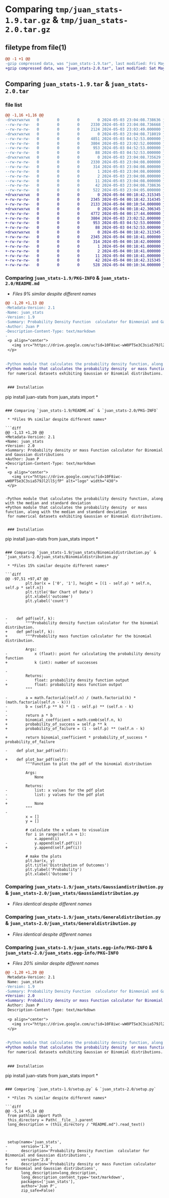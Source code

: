 # Comparing `tmp/juan_stats-1.9.tar.gz` & `tmp/juan_stats-2.0.tar.gz`

## filetype from file(1)

```diff
@@ -1 +1 @@
-gzip compressed data, was "juan_stats-1.9.tar", last modified: Fri May  3 23:04:08 2024, max compression
+gzip compressed data, was "juan_stats-2.0.tar", last modified: Sat May  4 00:18:42 2024, max compression
```

## Comparing `juan_stats-1.9.tar` & `juan_stats-2.0.tar`

### file list

```diff
@@ -1,16 +1,16 @@
-drwxrwxrwx   0        0        0        0 2024-05-03 23:04:08.738636 juan_stats-1.9/
--rw-rw-rw-   0        0        0     2330 2024-05-03 23:04:08.736668 juan_stats-1.9/PKG-INFO
--rw-rw-rw-   0        0        0     2124 2024-05-03 23:03:49.000000 juan_stats-1.9/README.md
-drwxrwxrwx   0        0        0        0 2024-05-03 23:04:08.718019 juan_stats-1.9/juan_stats/
--rw-rw-rw-   0        0        0     4851 2024-05-03 04:52:53.000000 juan_stats-1.9/juan_stats/Binomialdistribution.py
--rw-rw-rw-   0        0        0     3804 2024-05-03 23:02:52.000000 juan_stats-1.9/juan_stats/Gaussiandistribution.py
--rw-rw-rw-   0        0        0      953 2024-05-03 04:52:53.000000 juan_stats-1.9/juan_stats/Generaldistribution.py
--rw-rw-rw-   0        0        0       88 2024-05-03 04:52:53.000000 juan_stats-1.9/juan_stats/__init__.py
-drwxrwxrwx   0        0        0        0 2024-05-03 23:04:08.735629 juan_stats-1.9/juan_stats.egg-info/
--rw-rw-rw-   0        0        0     2330 2024-05-03 23:04:08.000000 juan_stats-1.9/juan_stats.egg-info/PKG-INFO
--rw-rw-rw-   0        0        0      314 2024-05-03 23:04:08.000000 juan_stats-1.9/juan_stats.egg-info/SOURCES.txt
--rw-rw-rw-   0        0        0        1 2024-05-03 23:04:08.000000 juan_stats-1.9/juan_stats.egg-info/dependency_links.txt
--rw-rw-rw-   0        0        0        2 2024-05-03 23:04:08.000000 juan_stats-1.9/juan_stats.egg-info/not-zip-safe
--rw-rw-rw-   0        0        0       11 2024-05-03 23:04:08.000000 juan_stats-1.9/juan_stats.egg-info/top_level.txt
--rw-rw-rw-   0        0        0       42 2024-05-03 23:04:08.738636 juan_stats-1.9/setup.cfg
--rw-rw-rw-   0        0        0      522 2024-05-03 23:04:05.000000 juan_stats-1.9/setup.py
+drwxrwxrwx   0        0        0        0 2024-05-04 00:18:42.315345 juan_stats-2.0/
+-rw-rw-rw-   0        0        0     2345 2024-05-04 00:18:42.314345 juan_stats-2.0/PKG-INFO
+-rw-rw-rw-   0        0        0     2133 2024-05-04 00:10:54.000000 juan_stats-2.0/README.md
+drwxrwxrwx   0        0        0        0 2024-05-04 00:18:42.306345 juan_stats-2.0/juan_stats/
+-rw-rw-rw-   0        0        0     4772 2024-05-04 00:17:44.000000 juan_stats-2.0/juan_stats/Binomialdistribution.py
+-rw-rw-rw-   0        0        0     3804 2024-05-03 23:02:52.000000 juan_stats-2.0/juan_stats/Gaussiandistribution.py
+-rw-rw-rw-   0        0        0      953 2024-05-03 04:52:53.000000 juan_stats-2.0/juan_stats/Generaldistribution.py
+-rw-rw-rw-   0        0        0       88 2024-05-03 04:52:53.000000 juan_stats-2.0/juan_stats/__init__.py
+drwxrwxrwx   0        0        0        0 2024-05-04 00:18:42.313345 juan_stats-2.0/juan_stats.egg-info/
+-rw-rw-rw-   0        0        0     2345 2024-05-04 00:18:41.000000 juan_stats-2.0/juan_stats.egg-info/PKG-INFO
+-rw-rw-rw-   0        0        0      314 2024-05-04 00:18:42.000000 juan_stats-2.0/juan_stats.egg-info/SOURCES.txt
+-rw-rw-rw-   0        0        0        1 2024-05-04 00:18:41.000000 juan_stats-2.0/juan_stats.egg-info/dependency_links.txt
+-rw-rw-rw-   0        0        0        2 2024-05-04 00:18:41.000000 juan_stats-2.0/juan_stats.egg-info/not-zip-safe
+-rw-rw-rw-   0        0        0       11 2024-05-04 00:18:41.000000 juan_stats-2.0/juan_stats.egg-info/top_level.txt
+-rw-rw-rw-   0        0        0       42 2024-05-04 00:18:42.315345 juan_stats-2.0/setup.cfg
+-rw-rw-rw-   0        0        0      528 2024-05-04 00:10:34.000000 juan_stats-2.0/setup.py
```

### Comparing `juan_stats-1.9/PKG-INFO` & `juan_stats-2.0/README.md`

 * *Files 9% similar despite different names*

```diff
@@ -1,20 +1,13 @@
-Metadata-Version: 2.1
-Name: juan_stats
-Version: 1.9
-Summary: Probability Density Function  calculator for Binmonial and Gaussian distributions
-Author: Juan P
-Description-Content-Type: text/markdown
-
 <p align="center">
   <img src="https://drive.google.com/uc?id=10F8iwc-wW0PTSe3C3sia579Jl2ll5jfP" alt="logo" width="430">
 </p>
 
 
-Python module that calculates the probability density function, along with the median and standard deviation
+Python module that calculates the probability density  or mass function, along with the median and standard deviation
 for numerical datasets exhibiting Gaussian or Binomial distributions.
 
 
 ### Installation
 ```
 pip install juan-stats
 from juan_stats import *
```

### Comparing `juan_stats-1.9/README.md` & `juan_stats-2.0/PKG-INFO`

 * *Files 9% similar despite different names*

```diff
@@ -1,13 +1,20 @@
+Metadata-Version: 2.1
+Name: juan_stats
+Version: 2.0
+Summary: Probability density or mass Function calculator for Binomial and Gaussian distributions
+Author: Juan P
+Description-Content-Type: text/markdown
+
 <p align="center">
   <img src="https://drive.google.com/uc?id=10F8iwc-wW0PTSe3C3sia579Jl2ll5jfP" alt="logo" width="430">
 </p>
 
 
-Python module that calculates the probability density function, along with the median and standard deviation
+Python module that calculates the probability density  or mass function, along with the median and standard deviation
 for numerical datasets exhibiting Gaussian or Binomial distributions.
 
 
 ### Installation
 ```
 pip install juan-stats
 from juan_stats import *
```

### Comparing `juan_stats-1.9/juan_stats/Binomialdistribution.py` & `juan_stats-2.0/juan_stats/Binomialdistribution.py`

 * *Files 15% similar despite different names*

```diff
@@ -97,51 +97,47 @@
         plt.bar(x = ['0', '1'], height = [(1 - self.p) * self.n, self.p * self.n])
         plt.title('Bar Chart of Data')
         plt.xlabel('outcome')
         plt.ylabel('count')
         
         
         
-    def pdf(self, k):
-        """Probability density function calculator for the binomial distribution.
+    def pmf(self, k):
+        """Probability mass function calculator for the binomial distribution.
         
         Args:
-            x (float): point for calculating the probability density function
+            k (int): number of successes
             
-        
         Returns:
-            float: probability density function output
+            float: probability mass function output
         """
         
-        a = math.factorial(self.n) / (math.factorial(k) * (math.factorial(self.n - k)))
-        b = (self.p ** k) * (1 - self.p) ** (self.n - k)
-        
-        return a * b
+        binomial_coefficient = math.comb(self.n, k)
+        probability_of_success = self.p ** k
+        probability_of_failure = (1 - self.p) ** (self.n - k)
         
+        return binomial_coefficient * probability_of_success * probability_of_failure
 
-    def plot_bar_pdf(self):
 
+    def plot_bar_pdf(self):
         """Function to plot the pdf of the binomial distribution
         
         Args:
             None
         
         Returns:
-            list: x values for the pdf plot
-            list: y values for the pdf plot
-            
+            None
         """
-        
         x = []
         y = []
         
         # calculate the x values to visualize
         for i in range(self.n + 1):
             x.append(i)
-            y.append(self.pdf(i))
+            y.append(self.pmf(i))
 
         # make the plots
         plt.bar(x, y)
         plt.title('Distribution of Outcomes')
         plt.ylabel('Probability')
         plt.xlabel('Outcome')
```

### Comparing `juan_stats-1.9/juan_stats/Gaussiandistribution.py` & `juan_stats-2.0/juan_stats/Gaussiandistribution.py`

 * *Files identical despite different names*

### Comparing `juan_stats-1.9/juan_stats/Generaldistribution.py` & `juan_stats-2.0/juan_stats/Generaldistribution.py`

 * *Files identical despite different names*

### Comparing `juan_stats-1.9/juan_stats.egg-info/PKG-INFO` & `juan_stats-2.0/juan_stats.egg-info/PKG-INFO`

 * *Files 20% similar despite different names*

```diff
@@ -1,20 +1,20 @@
 Metadata-Version: 2.1
 Name: juan_stats
-Version: 1.9
-Summary: Probability Density Function  calculator for Binmonial and Gaussian distributions
+Version: 2.0
+Summary: Probability density or mass Function calculator for Binomial and Gaussian distributions
 Author: Juan P
 Description-Content-Type: text/markdown
 
 <p align="center">
   <img src="https://drive.google.com/uc?id=10F8iwc-wW0PTSe3C3sia579Jl2ll5jfP" alt="logo" width="430">
 </p>
 
 
-Python module that calculates the probability density function, along with the median and standard deviation
+Python module that calculates the probability density  or mass function, along with the median and standard deviation
 for numerical datasets exhibiting Gaussian or Binomial distributions.
 
 
 ### Installation
 ```
 pip install juan-stats
 from juan_stats import *
```

### Comparing `juan_stats-1.9/setup.py` & `juan_stats-2.0/setup.py`

 * *Files 7% similar despite different names*

```diff
@@ -5,14 +5,14 @@
 from pathlib import Path
 this_directory = Path(__file__).parent
 long_description = (this_directory / "README.md").read_text()
 
    
 
 setup(name='juan_stats',
-      version='1.9',
-      description='Probability Density Function  calculator for Binmonial and Gaussian distributions',
+      version='2.0',
+      description='Probability density or mass Function calculator for Binomial and Gaussian distributions',
       long_description=long_description,
       long_description_content_type='text/markdown',
       packages=['juan_stats'],
       author='Juan P',
       zip_safe=False)
```

